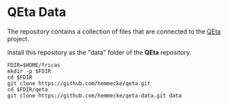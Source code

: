 # QEta Data

The repository contains a collection of files that are connected
to the [QEta](https://hemmecke.github.io/qeta/) project.

Install this repository as the "data" folder of the **QEta**
repository.

```
FDIR=$HOME/fricas
mkdir -p $FDIR
cd $FDIR
git clone https://github.com/hemmecke/qeta.git
cd $FDIR/qeta
git clone https://github.com/hemmecke/qeta-data.git data
```
